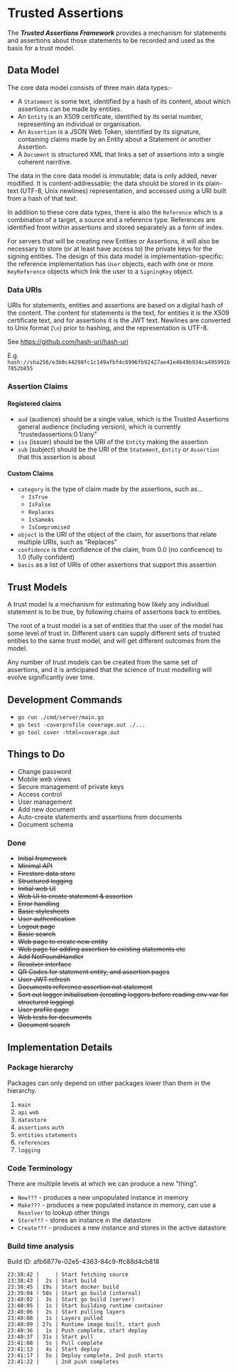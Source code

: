 # Trusted Assertions
The ***Trusted Assertions Framework*** provides a mechanism for statements and assertions about those statements to be recorded and used as the basis for a trust model.

## Data Model
The core data model consists of three main data types:-

* A `Statement` is some text, identified by a hash of its content, about which assertions can be made by entities.
* An `Entity` is an X509 certificate, identified by its serial number, representing an individual or organisation.
* An `Assertion` is a JSON Web Token, identified by its signature, containing claims made by an Entity about a Statement or another Assertion.
* A `Document` is structured XML that links a set of assertions into a single coherent narritive.

The data in the core data model is immutable; data is only added, never modified. It is content-addressable; the data should be stored in its plain-text (UTF-8, Unix newlines) representation, and accessed using a URI built from a hash of that text.

In addition to these core data types, there is also the `Reference` which is a combination of a target, a source and a reference type. References are identified from within assertions and stored separately as a form of index.

For servers that will be creating new Entities or Assertions, it will also be necessary to store (or at least have access to) the private keys for the signing entities. The design of this data model is implementation-specific: the reference implementation has `User` objects, each with one or more `KeyReference` objects which link the user to a `SigningKey` object.


### Data URIs
URIs for statements, entities and assertions are based on a digital hash of the content. The content for statements is the text, for entities it is the X509 certificate text, and for assertions it is the JWT text. Newlines are converted to Unix format (`\n`) prior to hashing, and the representation is UTF-8.

See https://github.com/hash-uri/hash-uri

E.g.  `hash://sha256/e3b0c44298fc1c149afbf4c8996fb92427ae41e4649b934ca495991b7852b855`


### Assertion Claims

#### Registered claims

* `aud` (audience) should be a single value, which is the Trusted Assertions general audience (including version), which is currently "trustedassertions:0.1/any"
* `iss` (issuer) should be the URI of the `Entity` making the assertion
* `sub` (subject) should be the URI of the `Statement`, `Entity` or `Assertion` that this assertion is about

#### Custom Claims

* `category` is the type of claim made by the assertions, such as...
    * `IsTrue`
    * `IsFalse`
    * `Replaces`
    * `IsSameAs`
    * `IsCompromised`
* `object` is the URI of the object of the claim, for assertions that relate multiple URIs, such as "Replaces"
* `confidence` is the confidence of the claim, from 0.0 (no conficence) to 1.0 (fully confident)
* `basis` as a list of URIs of other assertions that support this assertion

## Trust Models

A trust model is a mechanism for estimating how likely any individual statement is to be true, by following chains of assertions back to entities.

The root of a trust model is a set of entities that the user of the model has some level of trust in. Different users can supply different sets of trusted entities to the same trust model, and will get different outcomes from the model.

Any number of trust models can be created from the same set of assertions, and it is anticipated that the science of trust modelling will evolve significantly over time.

## Development Commands

* `go run ./cmd/server/main.go`
* `go test -coverprofile coverage.out ./...`
* `go tool cover -html=coverage.out`

## Things to Do

* Change password
* Mobile web views
* Secure management of private keys
* Access control
* User management
* Add new document
* Auto-create statements and assertions from documents
* Document schema

### Done

* ~~Initial framework~~
* ~~Minimal API~~
* ~~Firestore data store~~
* ~~Structured logging~~
* ~~Initial web UI~~
* ~~Web UI to create statement & assertion~~
* ~~Error handling~~
* ~~Basic stylesheets~~
* ~~User authentication~~
* ~~Logout page~~
* ~~Basic search~~
* ~~Web page to create new entity~~
* ~~Web page for adding assertion to existing statements etc~~
* ~~Add NotFoundHandler~~
* ~~Resolver interface~~
* ~~QR Codes for statement entity, and assertion pages~~
* ~~User JWT refresh~~
* ~~Documents reference assertion not statement~~
* ~~Sort out logger initialisation (creating loggers before reading env var for structured logging)~~
* ~~User profile page~~
* ~~Web tests for documents~~
* ~~Document search~~


## Implementation Details

### Package hierarchy

Packages can only depend on other packages lower than them in the hierarchy.

1. `main`
2. `api` `web`
3. `datastore`
4. `assertions` `auth`
5. `entities` `statements`
6. `references`
7. `logging`

### Code Terminology

There are multiple levels at which we can produce a new "thing".

* `New???` - produces a new unpopulated instance in memory
* `Make???` - produces a new populated instance in memory, can use a `Resolver` to lookup other things
* `Store???` - stores an instance in the datastore
* `Create???` - produces a new instance and stores in the active datastore

### Build time analysis

Build ID: afb6877e-02e5-4363-84c9-ffc88d4cb818

```
23:38:42 |     | Start fetching source
23:38:43 |  2s | Start build
23:38:45 | 19s | Start docker build
23:39:04 ! 58s | Start go build (internal)
23:40:02 |  3s | Start go build (server)
23:40:05 |  1s | Start building runtime container
23:40:06 |  2s | Start pulling layers
23:40:08 |  1s | Layers pulled
23:40:09 | 27s | Runtime image built, start push
23:40:36 |  1s | Push complete, start deploy
23:40:37 | 31s | Start pull
23:41:08 |  5s | Pull complete
23:41:13 |  4s | Start deploy
23:41:17 |  5s | Deploy complete, 2nd push starts
23:41:22 |     | 2nd push completes
```
